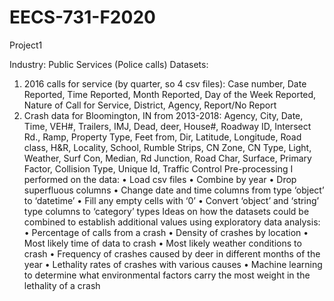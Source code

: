 # EECS-731-F2020

Project1

Industry: Public Services (Police calls)
Datasets: 
1. 2016 calls for service (by quarter, so 4 csv files): Case number, Date Reported, Time Reported, Month Reported, Day of the Week Reported, Nature of Call for Service, District, Agency, Report/No Report
2. Crash data for Bloomington, IN from 2013-2018: Agency, City, Date, Time, VEH#, Trailers, IMJ, Dead, deer, House#, Roadway ID, Intersect Rd., Ramp, Property Type, Feet from, Dir, Latitude, Longitude, Road class, H&R, Locality, School, Rumble Strips, CN Zone, CN Type, Light, Weather, Surf Con, Median, Rd Junction, Road Char, Surface, Primary Factor, Collision Type, Unique Id, Traffic Control
Pre-processing I performed on the data:
•	Load csv files
•	Combine by year
•	Drop superfluous columns
•	Change date and time columns from type ‘object’ to ‘datetime’
•	Fill any empty cells with ‘0’
•	Convert ‘object’ and ‘string’ type columns to ‘category’ types
Ideas on how the datasets could be combined to establish additional values using exploratory data analysis:
•	Percentage of calls from a crash 
•	Density of crashes by location
•	Most likely time of data to crash
•	Most likely weather conditions to crash 
•	Frequency of crashes caused by deer in different months of the year
•	Lethality rates of crashes with various causes
•	Machine learning to determine what environmental factors carry the most weight in the lethality of a crash 
